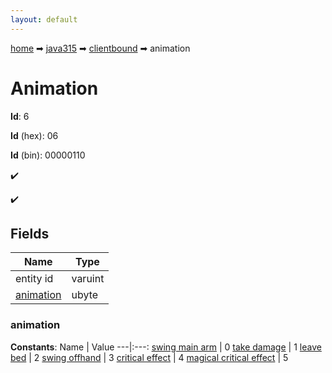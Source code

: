 ```yaml
---
layout: default
---
```


[home](/) ➡ [java315](/protocol/java315) ➡ [clientbound](/protocol/java315/clientbound) ➡ animation

# Animation

**Id**: 6

**Id** (hex): 06

**Id** (bin): 00000110

✔️

✔️

## Fields

Name | Type
---|---
entity id | varuint
[animation](#animation) | ubyte

### animation

**Constants**:
Name | Value
---|:---:
[swing main arm](animation_swing-main-arm) | 0
[take damage](animation_take-damage) | 1
[leave bed](animation_leave-bed) | 2
[swing offhand](animation_swing-offhand) | 3
[critical effect](animation_critical-effect) | 4
[magical critical effect](animation_magical-critical-effect) | 5

